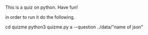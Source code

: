 This is a quiz on python. Have fun!


in order to run it do the following.

cd quizme
python3 quizme.py a --question ../data/"name of json"
